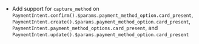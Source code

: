 * Add support for `capture_method` on `PaymentIntent.confirm().$params.payment_method_option.card_present`, `PaymentIntent.create().$params.payment_method_option.card_present`, `PaymentIntent.payment_method_options.card_present`, and `PaymentIntent.update().$params.payment_method_option.card_present`